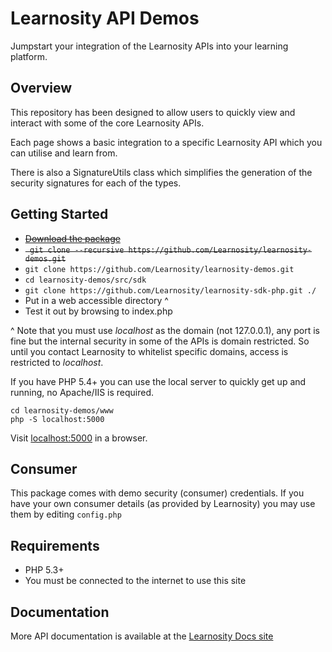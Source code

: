 # Learnosity API Demos

Jumpstart your integration of the Learnosity APIs into your learning platform.

## Overview

This repository has been designed to allow users to quickly view and interact with some of the core
Learnosity APIs.

Each page shows a basic integration to a specific Learnosity API which you can utilise and learn from.

There is also a SignatureUtils class which simplifies the generation of the security signatures for each of the types.

## Getting Started

* <strike>[Download the package](https://github.com/Learnosity/learnosity-demos/archive/master.zip)</strike>
* <strike>``` git clone --recursive https://github.com/Learnosity/learnosity-demos.git```</strike>
* ``` git clone https://github.com/Learnosity/learnosity-demos.git ```
* ``` cd learnosity-demos/src/sdk ``` 
* ``` git clone https://github.com/Learnosity/learnosity-sdk-php.git ./  ``` 
* Put in a web accessible directory ^
* Test it out by browsing to index.php

^ Note that you must use *localhost* as the domain (not 127.0.0.1), any port is fine but the internal security in some of the APIs is domain restricted. So until you contact Learnosity to whitelist specific domains, access is restricted to *localhost*.

If you have PHP 5.4+ you can use the local server to quickly get up and running, no Apache/IIS is required.

```
cd learnosity-demos/www
php -S localhost:5000
```

Visit [localhost:5000](http://localhost:5000) in a browser.

## Consumer

This package comes with demo security (consumer) credentials. If you have your own consumer details (as provided by Learnosity) you may use them by editing ```config.php```

## Requirements

* PHP 5.3+
* You must be connected to the internet to use this site

## Documentation

More API documentation is available at the [Learnosity Docs site](http://docs.learnosity.com)
